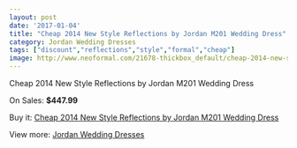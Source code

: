 ```yaml
---
layout: post
date: '2017-01-04'
title: "Cheap 2014 New Style Reflections by Jordan M201 Wedding Dress"
category: Jordan Wedding Dresses
tags: ["discount","reflections","style","formal","cheap"]
image: http://www.neoformal.com/21678-thickbox_default/cheap-2014-new-style-reflections-by-jordan-m201-wedding-dress.jpg
---
```

Cheap 2014 New Style Reflections by Jordan M201 Wedding Dress

On Sales: **$447.99**
<a href="https://www.neoformal.com/en/jordan-wedding-dresses-2014/7084-cheap-2014-new-style-reflections-by-jordan-m201-wedding-dress.html"><amp-img layout="responsive" width="600" height="600" src="//www.neoformal.com/21678-thickbox_default/cheap-2014-new-style-reflections-by-jordan-m201-wedding-dress.jpg" alt="Cheap 2014 New Style Reflections by Jordan M201 Wedding Dress 0" /></a>
<a href="https://www.neoformal.com/en/jordan-wedding-dresses-2014/7084-cheap-2014-new-style-reflections-by-jordan-m201-wedding-dress.html"><amp-img layout="responsive" width="600" height="600" src="//www.neoformal.com/21679-thickbox_default/cheap-2014-new-style-reflections-by-jordan-m201-wedding-dress.jpg" alt="Cheap 2014 New Style Reflections by Jordan M201 Wedding Dress 1" /></a>

Buy it: [Cheap 2014 New Style Reflections by Jordan M201 Wedding Dress](https://www.neoformal.com/en/jordan-wedding-dresses-2014/7084-cheap-2014-new-style-reflections-by-jordan-m201-wedding-dress.html "Cheap 2014 New Style Reflections by Jordan M201 Wedding Dress")

View more: [Jordan Wedding Dresses](https://www.neoformal.com/en/110-jordan-wedding-dresses-2014 "Jordan Wedding Dresses")